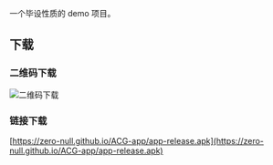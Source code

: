 一个毕设性质的 demo 项目。

## 下载
### 二维码下载
![二维码下载](https://zero-null.github.io/ACG-app/1558765876.png)

### 链接下载
[https://zero-null.github.io/ACG-app/app-release.apk](https://zero-null.github.io/ACG-app/app-release.apk)
